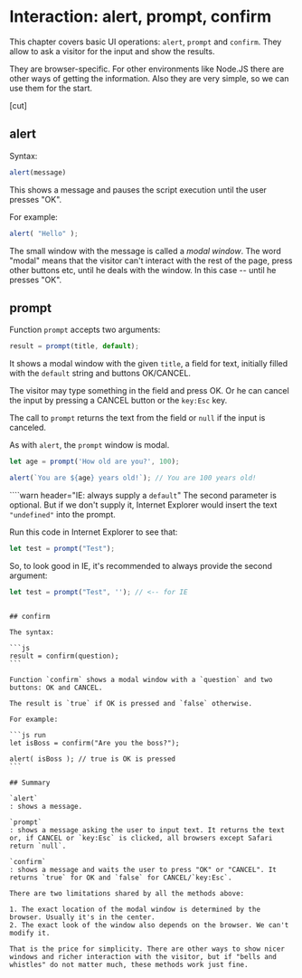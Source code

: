 # Interaction: alert, prompt, confirm

This chapter covers basic UI operations: `alert`, `prompt` and `confirm`. They allow to ask a visitor for the input and show the results.

They are browser-specific. For other environments like Node.JS there are other ways of getting the information. Also they are very simple, so we can use them for the start.

[cut]

## alert

Syntax:

```js
alert(message)
```

This shows a message and pauses the script execution until the user presses "OK".

For example:

```js run
alert( "Hello" );
```

The small window with the message is called a *modal window*. The word "modal" means that the visitor can't interact with the rest of the page, press other buttons etc, until he deals with the window. In this case -- until he presses "OK".

## prompt

Function `prompt` accepts two arguments:

```js no-beautify
result = prompt(title, default);
```

It shows a modal window with the given `title`, a field for text, initially filled with the `default` string and buttons OK/CANCEL.

The visitor may type something in the field and press OK. Or he can cancel the input by pressing a CANCEL button or the `key:Esc` key.

The call to `prompt` returns the text from the field or `null` if the input is canceled.

As with `alert`, the `prompt` window is modal.

```js run
let age = prompt('How old are you?', 100);

alert(`You are ${age} years old!`); // You are 100 years old! 
```

````warn header="IE: always supply a `default`"
The second parameter is optional. But if we don't supply it, Internet Explorer would insert the text `"undefined"` into the prompt.

Run this code in Internet Explorer to see that:

```js run
let test = prompt("Test");
```

So, to look good in IE, it's recommended to always provide the second argument:

```js run
let test = prompt("Test", ''); // <-- for IE
```
````

## confirm

The syntax:

```js
result = confirm(question);
```

Function `confirm` shows a modal window with a `question` and two buttons: OK and CANCEL.

The result is `true` if OK is pressed and `false` otherwise.

For example:

```js run
let isBoss = confirm("Are you the boss?");

alert( isBoss ); // true is OK is pressed
```

## Summary

`alert`
: shows a message.

`prompt`
: shows a message asking the user to input text. It returns the text or, if CANCEL or `key:Esc` is clicked, all browsers except Safari return `null`.

`confirm` 
: shows a message and waits the user to press "OK" or "CANCEL". It returns `true` for OK and `false` for CANCEL/`key:Esc`.

There are two limitations shared by all the methods above:

1. The exact location of the modal window is determined by the browser. Usually it's in the center.
2. The exact look of the window also depends on the browser. We can't modify it.

That is the price for simplicity. There are other ways to show nicer windows and richer interaction with the visitor, but if "bells and whistles" do not matter much, these methods work just fine.

